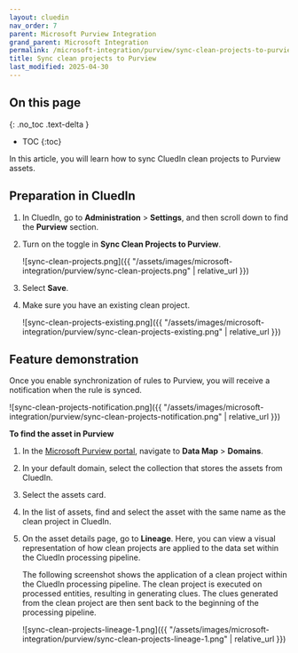 ```yaml
---
layout: cluedin
nav_order: 7
parent: Microsoft Purview Integration
grand_parent: Microsoft Integration
permalink: /microsoft-integration/purview/sync-clean-projects-to-purview
title: Sync clean projects to Purview
last_modified: 2025-04-30
---
```

## On this page
{: .no_toc .text-delta }
- TOC
{:toc}

In this article, you will learn how to sync CluedIn clean projects to Purview assets.

## Preparation in CluedIn

1. In CluedIn, go to **Administration** > **Settings**, and then scroll down to find the **Purview** section.
    
1. Turn on the toggle in **Sync Clean Projects to Purview**.

    ![sync-clean-projects.png]({{ "/assets/images/microsoft-integration/purview/sync-clean-projects.png" | relative_url }})

1. Select **Save**.

1. Make sure you have an existing clean project.

    ![sync-clean-projects-existing.png]({{ "/assets/images/microsoft-integration/purview/sync-clean-projects-existing.png" | relative_url }})

## Feature demonstration

Once you enable synchronization of rules to Purview, you will receive a notification when the rule is synced.

![sync-clean-projects-notification.png]({{ "/assets/images/microsoft-integration/purview/sync-clean-projects-notification.png" | relative_url }})

**To find the asset in Purview**

1. In the [Microsoft Purview portal](https://purview.microsoft.com/), navigate to **Data Map** > **Domains**.

1. In your default domain, select the collection that stores the assets from CluedIn.

1. Select the assets card.

1. In the list of assets, find and select the asset with the same name as the clean project in CluedIn.

1. On the asset details page, go to **Lineage**. Here, you can view a visual representation of how clean projects are applied to the data set within the CluedIn processing pipeline.

    The following screenshot shows the application of a clean project within the CluedIn processing pipeline. The clean project is executed on processed entities, resulting in generating clues. The clues generated from the clean project are then sent back to the beginning of the processing pipeline.

    ![sync-clean-projects-lineage-1.png]({{ "/assets/images/microsoft-integration/purview/sync-clean-projects-lineage-1.png" | relative_url }})